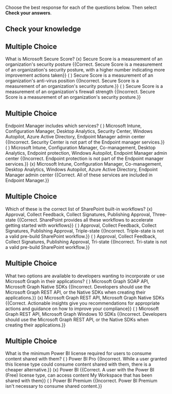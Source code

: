 Choose the best response for each of the questions below. Then select **Check your answers**.

## Check your knowledge

## Multiple Choice
What is Microsoft Secure Score?
(x) Secure Score is a measurement of an organization's security posture {{Correct. Secure Score is a measurement of an organization's security posture, with a higher number indicating more improvement actions taken}}
( ) Secure Score is a measurement of an organization's anti-virus position {{Incorrect. Secure Score is a measurement of an organization's security posture.}}
( ) Secure Score is a measurement of an organization's firewall strength {{Incorrect. Secure Score is a measurement of an organization's security posture.}}

## Multiple Choice
Endpoint Manager includes which services?
( ) Microsoft Intune, Configuration Manager, Desktop Analytics, Security Center, Windows Autopilot, Azure Active Directory, Endpoint Manager admin center {{Incorrect. Security Center is not part of the Endpoint manager services.}}
( ) Microsoft Intune, Configuration Manager, Co-management, Desktop Analytics, Endpoint protection, Windows Autopilot, Endpoint Manager admin center {{Incorrect. Endpoint protection is not part of the Endpoint manager services.}}
(x) Microsoft Intune, Configuration Manager, Co-management, Desktop Analytics, Windows Autopilot, Azure Active Directory, Endpoint Manager admin center {{Correct. All of these services are included in Endpoint Manager.}}

## Multiple Choice
Which of these is the correct list of SharePoint built-in workflows?
(x) Approval, Collect Feedback, Collect Signatures, Publishing Approval, Three-state {{Correct. SharePoint provides all these workflows to accelerate getting started with workflows}}
( ) Approval, Collect Feedback, Collect Signatures, Publishing Approval, Triple-state {{Incorrect. Triple-state is not a valid pre-build SharePoint workflow.}}
( ) Approval, Collect Feedback, Collect Signatures, Publishing Approval, Tri-state {{Incorrect. Tri-state is not a valid pre-build SharePoint workflow.}}

## Multiple Choice
What two options are available to developers wanting to incorporate or use Microsoft Graph in their applications?
( ) Microsoft Graph SOAP API, Microsoft Graph Native SDKs {{Incorrect. Developers should use the Microsoft Graph REST API, or the Native SDKs when creating their applications.}}
(x) Microsoft Graph REST API, Microsoft Graph Native SDKs {{Correct. Actionable insights give you recommendations for appropriate actions and guidance on how to improve your compliance}}
( ) Microsoft Graph REST API, Microsoft Graph Windows 10 SDKs {{Incorrect. Developers should use the Microsoft Graph REST API, or the Native SDKs when creating their applications.}}

## Multiple Choice
What is the minimum Power BI license required for users to consume content shared with them?
( ) Power BI Pro {{Incorrect. While a user granted this license type could consume content shared with them, there is a cheaper alternative.}}
(x) Power BI {{Correct. A user with the Power BI (Free) license type, can access content My Workspace that has been shared with them}}
( ) Power BI Premium {{Incorrect. Power BI Premium isn't necessary to consume shared content.}}

